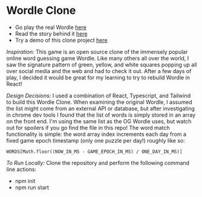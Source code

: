 # Wordle Clone

- Go play the real Wordle [here](https://www.powerlanguage.co.uk/wordle/)
- Read the story behind it [here](https://www.nytimes.com/2022/01/03/technology/wordle-word-game-creator.html)
- Try a demo of this clone project [here](https://wordle-using-react.vercel.app/)

_Inspiration:_
This game is an open source clone of the immensely popular online word guessing game Wordle. Like many others all over the world, I saw the signature pattern of green, yellow, and white squares popping up all over social media and the web and had to check it out. After a few days of play, I decided it would be great for my learning to try to rebuild Wordle in React!

_Design Decisions:_
I used a combination of React, Typescript, and Tailwind to build this Wordle Clone. When examining the original Wordle, I assumed the list might come from an external API or database, but after investigating in chrome dev tools I found that the list of words is simply stored in an array on the front end. I'm using the same list as the OG Wordle uses, but watch out for spoilers if you go find the file in this repo! The word match functionality is simple: the word array index increments each day from a fixed game epoch timestamp (only one puzzle per day!) roughly like so:

```
WORDS[Math.floor((NOW_IN_MS - GAME_EPOCH_IN_MS) / ONE_DAY_IN_MS)]
```

_To Run Locally:_
Clone the repository and perform the following command line actions:

- npm init
- npm run start

